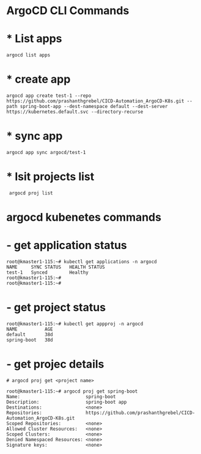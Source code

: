 # ArgoCD CLI Commands

# * List apps
  ``` argocd list apps ```
# * create app 
  ``` argocd app create test-1 --repo https://github.com/prashanthgrebel/CICD-Automation_ArgoCD-K8s.git --path spring-boot-app --dest-namespace default --dest-server https://kubernetes.default.svc --directory-recurse ```
# * sync app
  ``` argocd app sync argocd/test-1 ```
# * lsit projects list
``` argocd proj list```

# argocd kubenetes commands
# - get application status
```
root@kmaster1-115:~# kubectl get applications -n argocd
NAME     SYNC STATUS   HEALTH STATUS
test-1   Synced        Healthy
root@kmaster1-115:~# 
root@kmaster1-115:~#
```
# - get project status
```
root@kmaster1-115:~# kubectl get appproj -n argocd
NAME          AGE
default       38d
spring-boot   38d
```
# - get projec details
```
# argocd proj get <project name>

root@kmaster1-115:~# argocd proj get spring-boot
Name:                        spring-boot
Description:                 spring-boot app
Destinations:                <none>
Repositories:                https://github.com/prashanthgrebel/CICD-Automation_ArgoCD-K8s.git
Scoped Repositories:         <none>
Allowed Cluster Resources:   <none>
Scoped Clusters:             <none>
Denied Namespaced Resources: <none>
Signature keys:              <none>
```
